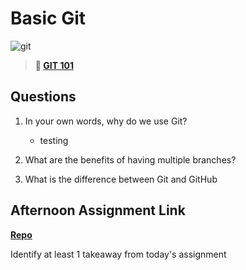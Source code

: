 # Basic Git

![git](https://git-scm.com/images/branching-illustration@2x.png)

> **📖 [GIT 101](https://codeworksacademy.com/fs-student-guide/resources/wk1/01-GIT)**

## Questions

1. In your own words, why do we use Git?
    - testing
2. What are the benefits of having multiple branches?

3. What is the difference between Git and GitHub

## Afternoon Assignment Link

**[Repo](https://github.com/Parker-ward/<ASSIGNMENT_REPO>)**

Identify at least 1 takeaway from today's assignment
